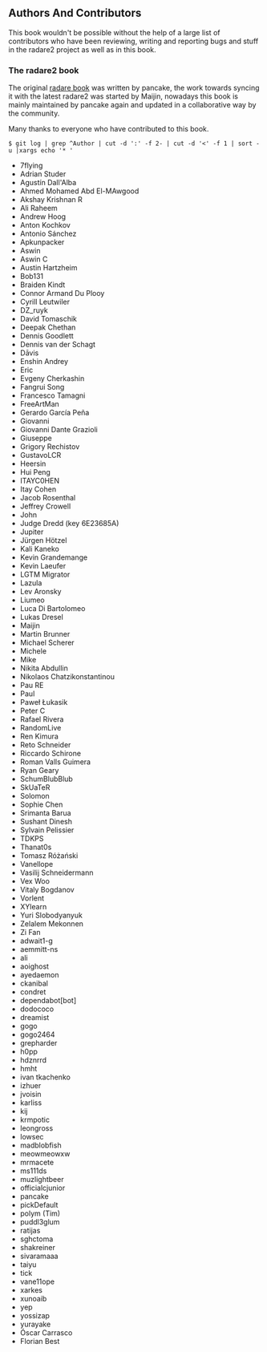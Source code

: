 ## Authors And Contributors

This book wouldn't be possible without the help of a large list of contributors who have been reviewing, writing and reporting bugs and stuff in the radare2 project as well as in this book.

### The radare2 book

The original [radare book](http://www.radare.org/get/radare.pdf) was written by pancake, the work towards syncing it with the latest radare2 was started by Maijin, nowadays this book is mainly maintained by pancake again and updated in a collaborative way by the community.

Many thanks to everyone who have contributed to this book.

```console
$ git log | grep ^Author | cut -d ':' -f 2- | cut -d '<' -f 1 | sort -u |xargs echo '* '
```

* 7flying
* Adrian Studer
* Agustín Dall'Alba
* Ahmed Mohamed Abd El-MAwgood
* Akshay Krishnan R
* Ali Raheem
* Andrew Hoog
* Anton Kochkov
* Antonio Sánchez
* Apkunpacker
* Aswin
* Aswin C
* Austin Hartzheim
* Bob131
* Braiden Kindt
* Connor Armand Du Plooy
* Cyrill Leutwiler
* DZ_ruyk
* David Tomaschik
* Deepak Chethan
* Dennis Goodlett
* Dennis van der Schagt
* Dāvis
* Enshin Andrey
* Eric
* Evgeny Cherkashin
* Fangrui Song
* Francesco Tamagni
* FreeArtMan
* Gerardo García Peña
* Giovanni
* Giovanni Dante Grazioli
* Giuseppe
* Grigory Rechistov
* GustavoLCR
* Heersin
* Hui Peng
* ITAYC0HEN
* Itay Cohen
* Jacob Rosenthal
* Jeffrey Crowell
* John
* Judge Dredd (key 6E23685A)
* Jupiter
* Jürgen Hötzel
* Kali Kaneko
* Kevin Grandemange
* Kevin Laeufer
* LGTM Migrator
* Lazula
* Lev Aronsky
* Liumeo
* Luca Di Bartolomeo
* Lukas Dresel
* Maijin
* Martin Brunner
* Michael Scherer
* Michele
* Mike
* Nikita Abdullin
* Nikolaos Chatzikonstantinou
* Pau RE
* Paul
* Paweł Łukasik
* Peter C
* Rafael Rivera
* RandomLive
* Ren Kimura
* Reto Schneider
* Riccardo Schirone
* Roman Valls Guimera
* Ryan Geary
* SchumBlubBlub
* SkUaTeR
* Solomon
* Sophie Chen
* Srimanta Barua
* Sushant Dinesh
* Sylvain Pelissier
* TDKPS
* Thanat0s
* Tomasz Różański
* Vanellope
* Vasilij Schneidermann
* Vex Woo
* Vitaly Bogdanov
* Vorlent
* XYlearn
* Yuri Slobodyanyuk
* Zelalem Mekonnen
* Zi Fan
* adwait1-g
* aemmitt-ns
* ali
* aoighost
* ayedaemon
* ckanibal
* condret
* dependabot[bot]
* dodococo
* dreamist
* gogo
* gogo2464
* grepharder
* h0pp
* hdznrrd
* hmht
* ivan tkachenko
* izhuer
* jvoisin
* karliss
* kij
* krmpotic
* leongross
* lowsec
* madblobfish
* meowmeowxw
* mrmacete
* ms111ds
* muzlightbeer
* officialcjunior
* pancake
* pickDefault
* polym (Tim)
* puddl3glum
* ratijas
* sghctoma
* shakreiner
* sivaramaaa
* taiyu
* tick
* vane11ope
* xarkes
* xunoaib
* yep
* yossizap
* yurayake
* Óscar Carrasco
* Florian Best
